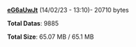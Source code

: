 [**eG6aUwJt**](/data/eG6aUwJt.txt) (14/02/23 - 13:10)- 20710 bytes

**Total Datas**: 9885

**Total Size**: 65.07 MB / 65.1 MB